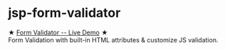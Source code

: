 # jsp-form-validator


★ [Form Validator -- Live Demo](https://yjie28.github.io/jsp-form-validator/) ★ <br />
Form Validation with built-in HTML attributes & customize JS validation. 
